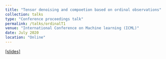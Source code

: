 ```yaml
---
title: "Tensor denoising and compoetion based on ordinal observations"
collection: talks
type: "Conference proceedings talk"
permalink: /talks/ordinalT1
venue: "International Conference on Machine learning (ICML)"
date: July 2020
location: "Online"
---
```


[[slides]](https://Chanwoost.github.io/files/icmltalk.pdf)
